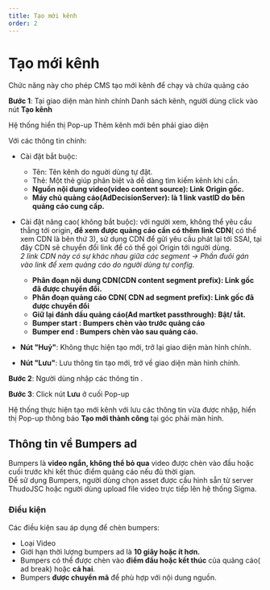 ```yaml
---
title: Tạo mới kênh
order: 2
---
```

# Tạo mới kênh
Chức năng này cho phép CMS tạo mới kênh để chạy và chứa quảng cáo

 **Bước 1**: Tại giao diện màn hình chính Danh sách kênh, người dùng click vào nút **Tạo kênh**

Hệ thống hiển thị Pop-up Thêm kênh mới bên phải giao diện
![]()

 Với các thông tin chính:
 * Cài đặt bắt buộc:
    * Tên: Tên kênh do nguời dùng tự đặt.
    * Thẻ: Một thẻ giúp phân biệt và dễ dàng tìm kiếm kênh khi cần.
    * **Nguồn nội dung video(video content source): Link Origin gốc.**
    * **Máy chủ quảng cáo(AdDecisionServer): là 1 link vastID do bên quảng cáo cung cấp.**
* Cài đặt nâng cao( không bắt buộc): với người xem, không thể yêu cầu thẳng tới origin, **để xem được quảng cáo cần có thêm link CDN**( có thể xem CDN là bên thứ 3), sử dụng CDN để gửi yêu cầu phát lại tới SSAI, tại đây CDN sẽ chuyển đổi link để có thể gọi Origin tới người dùng.
 <br> *2 link CDN này có sự khác nhau giữa các segment
→ Phần đuôi gán vào link để xem quảng cáo do người dùng tự config.* </br>

    * **Phân đoạn nội dung CDN(CDN content segment prefix): Link gốc đã được chuyển đổi.**
    * **Phân đoạn quảng cáo CDN( CDN ad segment prefix): Link gốc đã được chuyển đổi**
    * **Giữ lại đánh dấu quảng cáo(Ad martket passthrough): Bật/ tắt.**
    * **Bumper start : Bumpers chèn vào trước quảng cáo**
    * **Bumper end : Bumpers chèn vào sau quảng cáo.**
* **Nút "Huỷ"**: Không thực hiện tạo mới, trở lại giao diện màn hình chính.
* **Nút "Lưu"**: Lưu thông tin tạo mới, trở về giao diện màn hình chính.

**Bước 2**: Người dùng nhập các thông tin .

**Bước 3**:  Click nút **Lưu** ở cuối Pop-up

Hệ thống thực hiện tạo mới kênh với lưu các thông tin vừa được nhập, hiển thị Pop-up thông báo **Tạo mới thành công** tại góc phải màn hình.
## Thông tin về Bumpers ad
Bumpers là **video ngắn, không thể bỏ qua** video được chèn vào đầu hoặc cuối trước khi kết thúc điểm quảng cáo nếu đủ thời gian.
<br> Để sử dụng Bumpers, người dùng chọn asset được cấu hình sẵn từ server ThudoJSC hoặc người dùng upload file video trực tiếp lên hệ thống Sigma.
### Điều kiện
Các điều kiện sau áp dụng để chèn bumpers:
* Loại Video
* Giới hạn thời lượng bumpers ad là **10 giây hoặc ít hơn.**
* Bumpers có thể được chèn vào **điểm đầu hoặc kết thúc** của quảng cáo( ad break) hoặc **cả hai**. 
* Bumpers **được chuyển mã** để phù hợp với nội dung nguồn.
